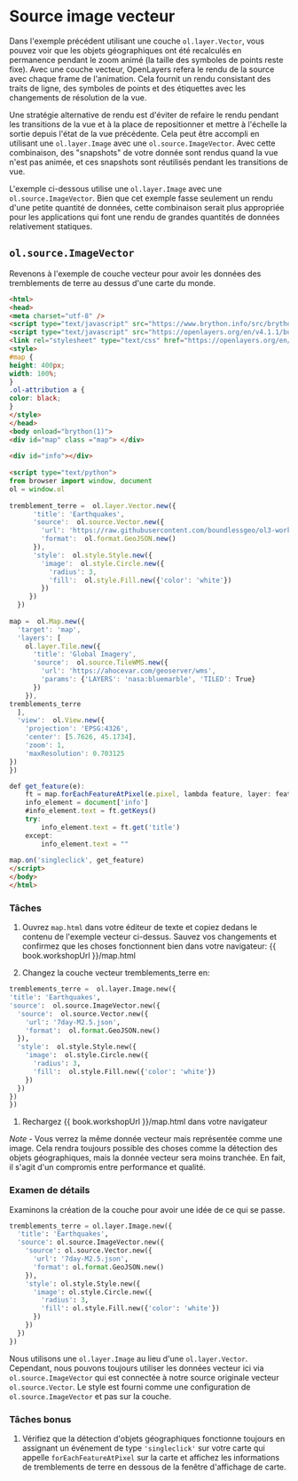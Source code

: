 # Source image vecteur

Dans l'exemple précédent utilisant une couche `ol.layer.Vector`, vous pouvez voir que les objets géographiques ont été recalculés en permanence pendant le zoom animé (la taille des symboles de points reste fixe).  Avec une couche vecteur, OpenLayers refera le rendu de la source avec chaque frame de l'animation.  Cela fournit un rendu consistant des traits de ligne, des symboles de points  et des étiquettes avec les changements de résolution de la vue.

Une stratégie alternative de rendu est d'éviter de refaire le rendu pendant les transitions de la vue et à la place de repositionner et mettre à l'échelle la sortie depuis l'état de la vue précédente.  Cela peut être accompli en utilisant une `ol.layer.Image` avec une `ol.source.ImageVector`.  Avec cette combinaison, des "snapshots" de votre donnée sont rendus quand la vue n'est pas animée, et ces snapshots sont réutilisés pendant les transitions de vue.

L'exemple ci-dessous utilise une `ol.layer.Image` avec une `ol.source.ImageVector`.  Bien que cet exemple fasse seulement un rendu d'une petite quantité de données, cette combinaison serait plus appropriée pour les applications qui font une rendu de grandes quantités de données relativement statiques.

## `ol.source.ImageVector`

Revenons à l'exemple de couche vecteur pour avoir les données des tremblements de terre au dessus d'une carte du monde.

```html
<html>  
<head>  
<meta charset="utf-8" />  
<script type="text/javascript" src="https://www.brython.info/src/brython.js"></script>  
<script type="text/javascript" src="https://openlayers.org/en/v4.1.1/build/ol.js"></script>  
<link rel="stylesheet" type="text/css" href="https://openlayers.org/en/v4.1.1/css/ol.css">  
<style>  
#map {  
height: 400px;  
width: 100%;  
}  
.ol-attribution a {  
color: black;  
}  
</style>  
</head>  
<body onload="brython(1)">  
<div id="map" class ="map"> </div>  
  
<div id="info"></div>  
  
<script type="text/python">  
from browser import window, document  
ol = window.ol  
  
tremblement_terre =  ol.layer.Vector.new({  
      'title': 'Earthquakes',  
      'source':  ol.source.Vector.new({  
        'url': 'https://raw.githubusercontent.com/boundlessgeo/ol3-workshop/master/src/data/layers/7day-M2.5.json',  
        'format':  ol.format.GeoJSON.new()  
      }),  
      'style':  ol.style.Style.new({  
        'image':  ol.style.Circle.new({  
          'radius': 3,  
          'fill':  ol.style.Fill.new({'color': 'white'})  
        })  
     })  
  })  
  
map =  ol.Map.new({  
  'target': 'map',  
  'layers': [  
    ol.layer.Tile.new({  
      'title': 'Global Imagery',  
      'source':  ol.source.TileWMS.new({  
        'url': 'https://ahocevar.com/geoserver/wms',  
        'params': {'LAYERS': 'nasa:bluemarble', 'TILED': True}  
      })  
    }),  
tremblements_terre  
  ],  
  'view':  ol.View.new({  
    'projection': 'EPSG:4326',  
    'center': [5.7626, 45.1734],  
    'zoom': 1,  
    'maxResolution': 0.703125  
})  
})  

def get_feature(e):    
    ft = map.forEachFeatureAtPixel(e.pixel, lambda feature, layer: feature)  
    info_element = document['info']  
    #info_element.text = ft.getKeys()  
    try:  
        info_element.text = ft.get('title')  
    except:  
        info_element.text = ""  
  
map.on('singleclick', get_feature)   
</script>  
</body>  
</html>  
```

### Tâches

1. Ouvrez `map.html` dans votre éditeur de texte et copiez dedans le contenu de l'exemple vecteur ci-dessus. Sauvez vos changements et confirmez que les choses fonctionnent bien dans votre navigateur: {{ book.workshopUrl }}/map.html

1. Changez la couche vecteur tremblements_terre en:

  ```python
tremblements_terre =  ol.layer.Image.new({
  'title': 'Earthquakes',
  'source':  ol.source.ImageVector.new({
    'source':  ol.source.Vector.new({
      'url': '7day-M2.5.json',
      'format':  ol.format.GeoJSON.new()
    }),
    'style':  ol.style.Style.new({
      'image':  ol.style.Circle.new({
        'radius': 3,
        'fill':  ol.style.Fill.new({'color': 'white'})
      })
    })
  })
})
  ```

1. Rechargez {{ book.workshopUrl }}/map.html dans votre navigateur

  *Note* - Vous verrez la même donnée vecteur mais représentée comme une image. Cela rendra toujours possible des choses comme la détection des objets géographiques, mais la donnée vecteur sera moins tranchée. En fait, il s'agit d'un compromis entre performance et qualité.

### Examen de détails

Examinons la création de la couche pour avoir une idée de ce qui se passe.

```python
tremblements_terre = ol.layer.Image.new({
  'title': 'Earthquakes',
  'source': ol.source.ImageVector.new({
    'source': ol.source.Vector.new({
      'url': '7day-M2.5.json',
      'format': ol.format.GeoJSON.new()
    }),
    'style': ol.style.Style.new({
      'image': ol.style.Circle.new({
        'radius': 3,
        'fill': ol.style.Fill.new({'color': 'white'})
      })
    })
  })
})
```

Nous utilisons une `ol.layer.Image` au lieu d'une `ol.layer.Vector`. Cependant, nous pouvons toujours utiliser les données vecteur ici via `ol.source.ImageVector` qui est connectée à notre source originale vecteur `ol.source.Vector`. Le style est fourni comme une configuration de `ol.source.ImageVector` et pas sur la couche.

### Tâches bonus

1. Vérifiez que la détection d'objets géographiques fonctionne toujours en assignant un événement de type `'singleclick'` sur votre carte qui appelle `forEachFeatureAtPixel` sur la carte et affichez les informations de tremblements de terre en dessous de la fenêtre d'affichage de carte.

